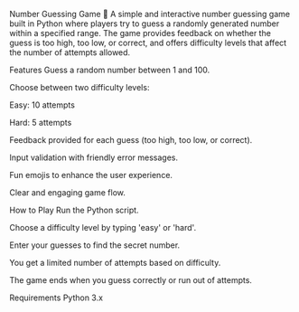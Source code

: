 Number Guessing Game 🎯
A simple and interactive number guessing game built in Python where players try to guess a randomly generated number within a specified range. The game provides feedback on whether the guess is too high, too low, or correct, and offers difficulty levels that affect the number of attempts allowed.

Features
Guess a random number between 1 and 100.

Choose between two difficulty levels:

Easy: 10 attempts

Hard: 5 attempts

Feedback provided for each guess (too high, too low, or correct).

Input validation with friendly error messages.

Fun emojis to enhance the user experience.

Clear and engaging game flow.

How to Play
Run the Python script.

Choose a difficulty level by typing 'easy' or 'hard'.

Enter your guesses to find the secret number.

You get a limited number of attempts based on difficulty.

The game ends when you guess correctly or run out of attempts.

Requirements
Python 3.x